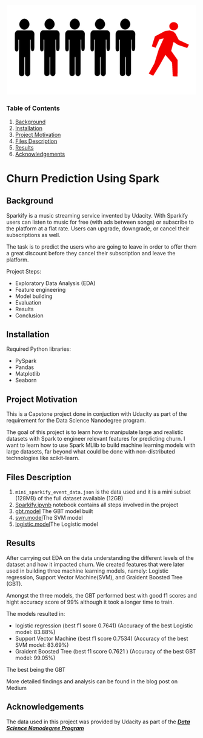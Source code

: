 <!-- PROJECT LOGO -->
<br />
<p align="center">
  
  <a href="https://github.com/OmoyeniO/Churn-Prediction-Using-Spark">
    <img src="sparkify_img.png" alt="Logo", width = 500 >
  </a>
  
</p>







### Table of Contents

1. [Background](#Background)
2. [Installation](#Installation)
3. [Project Motivation](#Motivation)
4. [Files Description](#Files)
5. [Results](#Results)
6. [Acknowledgements](#Acknowledgements)



# Churn Prediction Using Spark



##  Background<a name="Background"></a>
Sparkify is a music streaming service invented by Udacity. With Sparkify users can listen to music for free (with ads between songs) or subscribe to the platform at a flat rate. Users can upgrade, downgrade, or cancel their subscriptions as well.

The task is to predict the users who are going to leave in order to offer them a great discount before they cancel their subscription and leave the platform.

Project Steps:

* Exploratory Data Analysis (EDA)
* Feature engineering
* Model building 
* Evaluation
* Results
* Conclusion




##  Installation<a name="Installation"></a>

Required Python libraries:

* PySpark 
* Pandas
* Matplotlib 
* Seaborn  





## Project Motivation<a name="Motivation"></a>

This is a Capstone project done in conjuction with Udacity as part of the requirement for the Data Science Nanodegree program.

The goal of this project is to learn how to manipulate large and realistic datasets with Spark to engineer relevant features for predicting churn. I want to learn how to use Spark MLlib to build machine learning models with large datasets, far beyond what could be done with non-distributed technologies like scikit-learn.





## Files Description<a name="files"></a>

1. `mini_sparkify_event_data.json` is the data used and it is a mini subset (128MB) of the full dataset available (12GB)
2. [Sparkify.ipynb](./Sparkify.ipynb) notebook contains all steps involved in the project
3. [gbt.model](./gbt.model) The GBT model built
4. [svm.model](./svm.model)The SVM model 
5. [logistic.model](./logistic.model)The Logistic model 





## Results<a name="results"></a> 

After carrying out EDA on the data understanding the different levels of the dataset and how it impacted churn. We created features that were later used in building three machine learning models, namely: Logistic regression, Support Vector Machine(SVM), and Graident Boosted Tree (GBT).

Amongst the three models, the GBT performed best with good f1 scores and hight accuracy score of 99% although it took a longer time to train.

The models resulted in:

* logistic regression (best f1 score 0.7641) (Accuracy of the best Logistic model: 83.88%)
* Support Vector Machine (best f1 score 0.7534) (Accuracy of the best SVM model: 83.69%)
* Graident Boosted Tree (best f1 score 0.7621 ) (Accuracy of the best GBT model: 99.05%)

The best being the GBT


More detailed findings and analysis can be found in the blog post on Medium





## Acknowledgements<a name="Acknowledgements"></a> 
The data used in this project was provided by Udacity as part of the ***[Data Science Nanodegree Program](https://www.udacity.com/course/data-scientist-nanodegree--nd025)*** 




